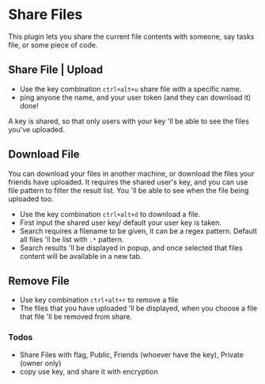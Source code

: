 # Share Files

This plugin lets you share the current file contents with someone, say tasks file, or some piece of code.


## Share File | Upload

- Use the key combination `ctrl+alt+u` share file with a specific name.
- ping anyone the name, and your user token (and they can download it) done!

A key is shared, so that only users with your key 'll be able to see the files you've uploaded.

## Download File

You can download your files in another machine, or download the files your friends have uploaded. It requires the shared user's key, and you can use file pattern to filter the result list. You 'll be able to see when the file being uploaded too.

- Use the key combination `ctrl+alt+d` to download a file.
- First input the shared user key/ default your user key is taken.
- Search requires a filename to be given, it can be a regex pattern. Default all files 'll be list with `.*` pattern.
- Search results 'll be displayed in popup, and once selected that files content will be available in a new tab.

## Remove File

- Use key combination `ctrl+alt+r` to remove a file
- The files that you have uploaded 'll be displayed, when you choose a file that file 'll be removed from share.

### Todos
- Share Files with flag, Public, Friends (whoever have the key), Private (owner only)
- copy use key, and share it with encryption
